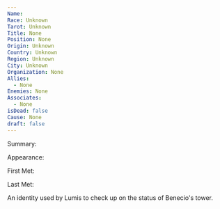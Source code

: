 ```yaml
---
Name: 
Race: Unknown
Tarot: Unknown
Title: None
Position: None
Origin: Unknown
Country: Unknown
Region: Unknown
City: Unknown
Organization: None
Allies:
  - None
Enemies: None
Associates:
  - None
isDead: false
Cause: None
draft: false
---
```

Summary: 

Appearance: 

First Met: 

Last Met: 

An identity used by Lumis to check up on the status of Benecio's tower. 